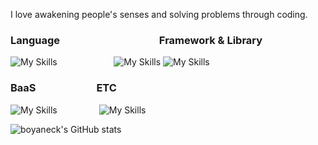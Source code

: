  
I love awakening people's senses and solving problems through coding.
 

### Language &nbsp;&nbsp;&nbsp;&nbsp;&nbsp;&nbsp;&nbsp;&nbsp;&nbsp;&nbsp;&nbsp;&nbsp;&nbsp;&nbsp;&nbsp;&nbsp;&nbsp;&nbsp;&nbsp;&nbsp;&nbsp;&nbsp;&nbsp;&nbsp;&nbsp;&nbsp;&nbsp;&nbsp;&nbsp;&nbsp;&nbsp;&nbsp;&nbsp;&nbsp;&nbsp;&nbsp;&nbsp;&nbsp;&nbsp; Framework & Library
![My Skills](https://skillicons.dev/icons?i=ts,js,html,css) &nbsp;&nbsp;&nbsp;&nbsp;&nbsp;&nbsp;&nbsp;&nbsp;&nbsp;&nbsp;&nbsp;&nbsp;&nbsp;&nbsp;&nbsp;&nbsp;&nbsp;&nbsp;&nbsp;&nbsp;&nbsp; ![My Skills](https://skillicons.dev/icons?i=next,react,redux,tailwind,styledcomponents)&nbsp;![My Skills](https://go-skill-icons.vercel.app/api/icons?i=reactquery,zustand,puppeteer&perline=3) 

### BaaS &nbsp;&nbsp;&nbsp;&nbsp;&nbsp;&nbsp;&nbsp;&nbsp;&nbsp;&nbsp;&nbsp;&nbsp;&nbsp;&nbsp;&nbsp;&nbsp;&nbsp;&nbsp;&nbsp;&nbsp;&nbsp;&nbsp;&nbsp; ETC
![My Skills](https://skillicons.dev/icons?i=supabase,firebase) &nbsp;&nbsp;&nbsp;&nbsp;&nbsp;&nbsp;&nbsp;&nbsp;&nbsp;&nbsp;&nbsp;&nbsp;&nbsp;&nbsp;&nbsp; ![My Skills](https://skillicons.dev/icons?i=figma,notion)

![boyaneck's GitHub stats](https://github-readme-stats.vercel.app/api?username=boyaneck&show_icons=true&theme=transparent)

